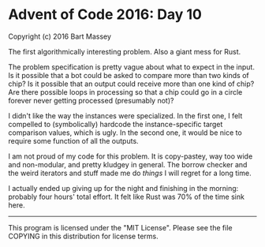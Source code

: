 # Advent of Code 2016: Day 10
Copyright (c) 2016 Bart Massey

The first algorithmically interesting problem. Also a giant
mess for Rust.

The problem specification is pretty vague about what to
expect in the input. Is it possible that a bot could be
asked to compare more than two kinds of chip? Is it possible
that an output could receive more than one kind of chip?
Are there possible loops in processing so that a chip could
go in a circle forever never getting processed (presumably
not)?

I didn't like the way the instances were specialized. In the
first one, I felt compelled to (symbolically) hardcode the
instance-specific target comparison values, which is
ugly. In the second one, it would be nice to require some
function of all the outputs.

I am not proud of my code for this problem. It is
copy-pastey, way too wide and non-modular, and pretty
kludgey in general.  The borrow checker and the weird
iterators and stuff made me do *things* I will regret for a
long time.

I actually ended up giving up for the night and finishing in
the morning: probably four hours' total effort. It felt like
Rust was 70% of the time sink here.

---

This program is licensed under the "MIT License".
Please see the file COPYING in this distribution
for license terms.
